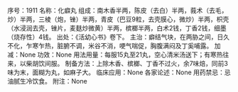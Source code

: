 序号：1911
名称：化癖丸
组成：南木香半两，陈皮（去白）半两，莪术（去毛，炒）半两，三棱（炮，锉）半两，青皮（巴豆9粒，去壳膜心，微炒）半两，枳壳（水浸润去壳，锉片，麦麸炒微黄）半两，槟榔半两，白术2钱，丁香2钱，细墨（烧存性）4钱。
出处：《活幼心书》卷下。
主治：癖结气块，在两胁之间，日久不化，乍寒乍热，脏腑不调，米谷不消，哽气喘促，胸腹满闷及丁奚哺露。
加减：None
功效：None
用法用量：每服15丸至21丸，空心清米汤送下；有寒热往来，以柴胡饮间服。
制备方法：上除木香、槟榔、丁香不过火，余7味焙，同前3味为末，面糊为丸，如麻子大。
临床应用：None
各家论述：None
用药禁忌：忌油腻生冷饮食。
附注：None

